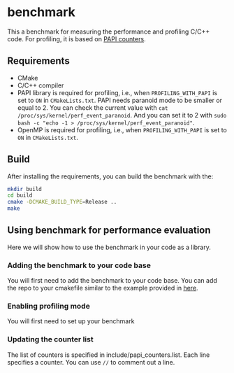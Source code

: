 # benchmark
This a benchmark for measuring the performance and profiling C/C++ code. 
For profiling, it is based on [PAPI counters](). 

## Requirements
* CMake
* C/C++ compiler
* PAPI library is required for profiling, i.e., when `PROFILING_WITH_PAPI` 
   is set to `ON` in `CMakeLists.txt`. PAPI needs paranoid mode to be smaller
   or equal to 2. You can check the current value with 
   `cat /proc/sys/kernel/perf_event_paranoid`. And you can set it to 2 with
    `sudo bash -c "echo -1 > /proc/sys/kernel/perf_event_paranoid"`.
* OpenMP is required for profiling, i.e., when `PROFILING_WITH_PAPI` 
   is set to `ON` in `CMakeLists.txt`.

## Build

After installing the requirements, you can build the benchmark with the:
```bash
mkdir build
cd build
cmake -DCMAKE_BUILD_TYPE=Release ..
make
```


## Using benchmark for performance evaluation
Here we will show how to use the benchmark in your code as a library.

### Adding the benchmark to your code base
You will first need to add the benchmark to your code base. You can add 
the repo to your cmakefile similar to the example provided in [here]().

### Enabling profiling mode

You will first need to set up your benchmark

### Updating the counter list
The list of counters is specified in include/papi_counters.list. Each line 
specifies a counter. You can use `//` to comment out a line. 